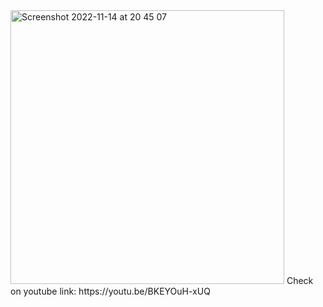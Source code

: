 <img width="438" alt="Screenshot 2022-11-14 at 20 45 07" src="https://user-images.githubusercontent.com/103842703/201689404-93b5a527-87b9-4e28-b514-3f58bf52a985.png">
Check on youtube 
link: https://youtu.be/BKEYOuH-xUQ

